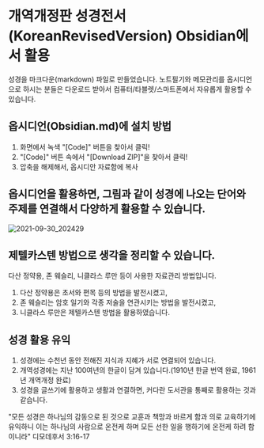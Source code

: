 # 개역개정판 성경전서(KoreanRevisedVersion) Obsidian에서 활용
성경을 마크다운(markdown) 파일로 만들었습니다. 노트필기와 메모관리를 옵시디언으로 하시는 분들은 다운로드 받아서 컴퓨터/타블렛/스마트폰에서 자유롭게 활용할 수 있습니다. 

## 옵시디언(Obsidian.md)에 설치 방법
1. 화면에서 녹색 "[Code]" 버튼을 찾아서 클릭!
2. "[Code]" 버튼 속에서 "[Download ZIP]"을 찾아서 클릭!
3. 압축을 해제해서, 옵시디안 자료함에 복사

## 옵시디언을 활용하면, 그림과 같이 성경에 나오는 단어와 주제를 연결해서 다양하게 활용할 수 있습니다. 
![2021-09-30_202429](https://user-images.githubusercontent.com/91647320/135409730-584e530d-6d29-4fb1-8815-333978e20188.jpg)

## 제텔카스텐 방법으로 생각을 정리할 수 있습니다. 
다산 정약용, 존 웨슬리, 니클라스 루만 등이 사용한 자료관리 방법입니다. 
1. 다산 정약용은 초서와 편목 등의 방법을 발전시켰고, 
2. 존 웨슬리는 암호 일기와 각종 저술을 연관시키는 방법을 발전시켰고,
3. 니클라스 루만은 제텔카스텐 방법을 활용하였습니다. 

## 성경 활용 유익
1. 성경에는 수천년 동안 전해진 지식과 지혜가 서로 연결되어 있습니다.
2. 개역성경에는 지난 100여년의 한글이 담겨 있습니다.(1910년 한글 번역 완료, 1961년 개역개정 완료) 
3. 성경을 글쓰기에 활용하고 생활과 연결하면, 커다란 도서관을 통째로 활용하는 것과 같습니다.

"모든 성경은 하나님의 감동으로 된 것으로 교훈과 책망과 바르게 함과 의로 교육하기에 유익하니 이는 하나님의 사람으로 온전케 하며 모든 선한 일을 행하기에 온전케 하려 함이니라"
디모데후서 3:16-17

